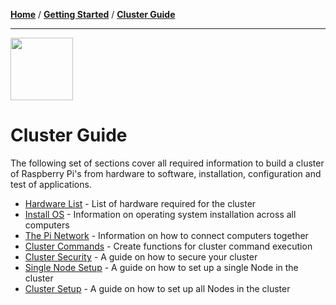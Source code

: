 [**Home**](README.md) / [**Getting Started**](GettingStarted.md) / [**Cluster Guide**](ClusterGuide.md)

---

<img src="https://image.flaticon.com/icons/svg/1281/1281822.svg" width="100px" height="100px"/>


# Cluster Guide

The following set of sections cover all required information to build a cluster of Raspberry Pi's from hardware to software, installation, configuration and test of applications.

* [Hardware List](Hardware-List) - List of hardware required for the cluster
* [Install OS](Install-OS) - Information on operating system installation across all computers
* [The Pi Network](The-Pi-Network) - Information on how to connect computers together
* [Cluster Commands](Cluster-Commands) - Create functions for cluster command execution
* [Cluster Security](Cluster-Security) - A guide on how to secure your cluster
* [Single Node Setup](Single-Node-Setup) - A guide on how to set up a single Node in the cluster
* [Cluster Setup](Cluster-Setup) - A guide on how to set up all Nodes in the cluster
